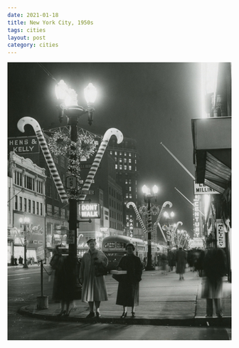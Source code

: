 ```yaml
---
date: 2021-01-18
title: New York City, 1950s
tags: cities
layout: post
category: cities
---
```


![nyc3](https://raw.githubusercontent.com/muneer78/muneer78.github.io/master/images/nyc20.jpeg)



